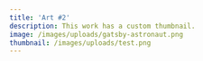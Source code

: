 ```yaml
---
title: 'Art #2'
description: This work has a custom thumbnail.
image: /images/uploads/gatsby-astronaut.png
thumbnail: /images/uploads/test.png
---
```


